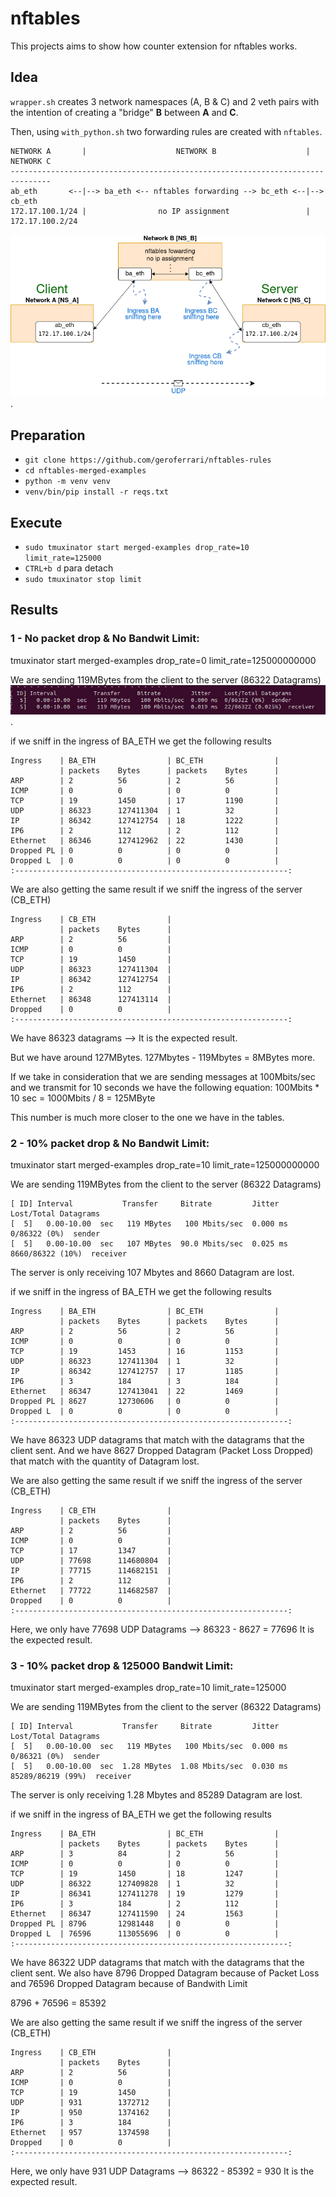 # nftables 
This projects aims to show how counter extension for nftables works. 

## Idea

`wrapper.sh` creates 3 network namespaces (A, B & C) and 2 veth pairs
with the intention of creating a "bridge" **B** between **A** and **C**.

Then, using `with_python.sh` two forwarding rules are created with `nftables`.


```
NETWORK A       |                    NETWORK B                    |   NETWORK C
-------------------------------------------------------------------------------
ab_eth       <--|--> ba_eth <-- nftables forwarding --> bc_eth <--|--> cb_eth
172.17.100.1/24 |                no IP assignment                 |    172.17.100.2/24
```

![Diagram](images/nftables.drawio.png "Diagram").


## Preparation

* `git clone https://github.com/geroferrari/nftables-rules`
* `cd nftables-merged-examples`
* `python -m venv venv`
* `venv/bin/pip install -r reqs.txt`

## Execute

* `sudo tmuxinator start merged-examples drop_rate=10 limit_rate=125000`
* `CTRL+b d` para detach
* `sudo tmuxinator stop limit`



## Results
### 1 - No  packet drop & No Bandwit Limit:
tmuxinator start merged-examples drop_rate=0 limit_rate=125000000000

We are sending 119MBytes from the client to the server (86322 Datagrams) 
![Test 1 - Info](images/test1.png "Test 1 Info").

if we sniff in the ingress of BA_ETH we get the following results

```
Ingress    | BA_ETH                | BC_ETH                |                                                                                         
           | packets    Bytes      | packets    Bytes      |                                                                                         
ARP        | 2          56         | 2          56         |                                                                                         
ICMP       | 0          0          | 0          0          |                                                                                         
TCP        | 19         1450       | 17         1190       |
UDP        | 86323      127411304  | 1          32         |
IP         | 86342      127412754  | 18         1222       |
IP6        | 2          112        | 2          112        |
Ethernet   | 86346      127412962  | 22         1430       |
Dropped PL | 0          0          | 0          0          |
Dropped L  | 0          0          | 0          0          |
:-------------------------------------------------------------:
```

We are also getting the same result if we sniff the ingress of the server (CB_ETH)
```
Ingress    | CB_ETH                |
           | packets    Bytes      |
ARP        | 2          56         |
ICMP       | 0          0          |
TCP        | 19         1450       |
UDP        | 86323      127411304  |
IP         | 86342      127412754  |
IP6        | 2          112        |
Ethernet   | 86348      127413114  |
Dropped    | 0          0          |
:-------------------------------------------------------------:

```



We have 86323 datagrams --> It is the expected result.

But we have around 127MBytes. 
127Mbytes - 119Mbytes = 8MBytes more. 

If we take in consideration that we are sending messages at 100Mbits/sec and we transmit for 10 seconds we have the following equation:
100Mbits * 10 sec = 1000Mbits / 8 = 125MByte 

This number is much more closer to the one we have in the tables.


### 2 - 10% packet drop & No Bandwit Limit:
tmuxinator start merged-examples drop_rate=10 limit_rate=125000000000

We are sending 119MBytes from the client to the server (86322 Datagrams) 

```
[ ID] Interval           Transfer     Bitrate         Jitter    Lost/Total Datagrams                                                                 
[  5]   0.00-10.00  sec   119 MBytes   100 Mbits/sec  0.000 ms  0/86322 (0%)  sender                                                                 
[  5]   0.00-10.00  sec   107 MBytes  90.0 Mbits/sec  0.025 ms  8660/86322 (10%)  receiver
```

The server is only receiving 107 Mbytes and 8660 Datagram are lost.


if we sniff in the ingress of BA_ETH we get the following results

```
Ingress    | BA_ETH                | BC_ETH                |                                                                                         
           | packets    Bytes      | packets    Bytes      |                                                                                         
ARP        | 2          56         | 2          56         |                                                                                         
ICMP       | 0          0          | 0          0          |                                                                                         
TCP        | 19         1453       | 16         1153       |
UDP        | 86323      127411304  | 1          32         |
IP         | 86342      127412757  | 17         1185       |
IP6        | 3          184        | 3          184        |
Ethernet   | 86347      127413041  | 22         1469       |
Dropped PL | 8627       12730606   | 0          0          |
Dropped L  | 0          0          | 0          0          |
:-------------------------------------------------------------:

```
We have 86323 UDP datagrams that match with the datagrams that the client sent. And we have 8627 Dropped Datagram (Packet Loss Dropped) that match with the quantity of Datagram lost.  


We are also getting the same result if we sniff the ingress of the server (CB_ETH)
```
Ingress    | CB_ETH                |
           | packets    Bytes      |
ARP        | 2          56         |
ICMP       | 0          0          |
TCP        | 17         1347       |
UDP        | 77698      114680804  |
IP         | 77715      114682151  |
IP6        | 2          112        |
Ethernet   | 77722      114682587  |
Dropped    | 0          0          |
:-------------------------------------------------------------:
```
Here, we only have 77698 UDP Datagrams --> 86323 - 8627 = 77696
It is the expected result.



### 3 - 10% packet drop & 125000 Bandwit Limit:
tmuxinator start merged-examples drop_rate=10 limit_rate=125000

We are sending 119MBytes from the client to the server (86322 Datagrams) 

```
[ ID] Interval           Transfer     Bitrate         Jitter    Lost/Total Datagrams                                                                 
[  5]   0.00-10.00  sec   119 MBytes   100 Mbits/sec  0.000 ms  0/86321 (0%)  sender                                                                 
[  5]   0.00-10.00  sec  1.28 MBytes  1.08 Mbits/sec  0.030 ms  85289/86219 (99%)  receiver  
```

The server is only receiving 1.28 Mbytes and 85289 Datagram are lost.


if we sniff in the ingress of BA_ETH we get the following results

```
Ingress    | BA_ETH                | BC_ETH                |
           | packets    Bytes      | packets    Bytes      |
ARP        | 3          84         | 2          56         |
ICMP       | 0          0          | 0          0          |
TCP        | 19         1450       | 18         1247       |
UDP        | 86322      127409828  | 1          32         |
IP         | 86341      127411278  | 19         1279       |
IP6        | 3          184        | 2          112        |
Ethernet   | 86347      127411590  | 24         1563       |
Dropped PL | 8796       12981448   | 0          0          |
Dropped L  | 76596      113055696  | 0          0          |
:-------------------------------------------------------------:
```
We have 86322 UDP datagrams that match with the datagrams that the client sent. We also have 8796 Dropped Datagram because of Packet Loss and 76596 Dropped Datagram because of Bandwith Limit 

8796 + 76596 = 85392


We are also getting the same result if we sniff the ingress of the server (CB_ETH)
```
Ingress    | CB_ETH                |
           | packets    Bytes      |
ARP        | 2          56         |
ICMP       | 0          0          |
TCP        | 19         1450       |
UDP        | 931        1372712    |
IP         | 950        1374162    |
IP6        | 3          184        |
Ethernet   | 957        1374598    |
Dropped    | 0          0          |
:-------------------------------------------------------------:
```
Here, we only have 931 UDP Datagrams --> 86322 - 85392 = 930
It is the expected result.
